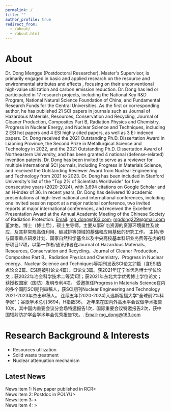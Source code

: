 ```yaml
---
permalink: /
title: ""
author_profile: true
redirect_from: 
  - /about/
  - /about.html
---
```


About
======
Dr. Dong Mengge (Postdoctoral Researcher), Master's Supervisor, is primarily engaged in basic and applied research on the resource and environmental attributes and effects , focusing on their unconventional high-value utilization and carbon emission reduction.
Dr. Dong has led or participated in 17 research projects, including the National Key R&D Program, National Natural Science Foundation of China, and Fundamental Research Funds for the Central Universities. As the first or corresponding author, he has published 21 SCI papers in journals such as Journal of Hazardous Materials, Resources, Conservation and Recycling, Journal of Cleaner Production, Composites Part B, Radiation Physics and Chemistry, Progress in Nuclear Energy, and Nuclear Science and Techniques, including 2 ESI hot papers and 4 ESI highly cited papers, as well as 3 EI-indexed papers. Dr. Dong received the 2021 Outstanding Ph.D. Dissertation Award in Liaoning Province, the Second Prize in Metallurgical Science and Technology in 2022, and the 2021 Outstanding Ph.D. Dissertation Award of Northeastern University, and has been granted 4 national (defense-related) invention patents.
Dr. Dong has been invited to serve as a reviewer for multiple international SCI journals, including Progress in Materials Science, and received the Outstanding Reviewer Award from Nuclear Engineering and Technology from 2021 to 2023.
Dr. Dong has been included in Stanford University's list of the "Top 2% of Scientists Worldwide" for five consecutive years (2020-2024), with 3,694 citations on Google Scholar and an H-index of 36.
In recent years, Dr. Dong has delivered 10 academic presentations at high-level national and international conferences, including one invited session report at a major national conference, two invited reports at major international conferences, and received the Excellent Presentation Award at the Annual Academic Meeting of the Chinese Society of Radiation Protection.
[Email](mg_dong@163.com): mg_dong@163.com; mgdong229@gmail.com
董梦格，博士（博士后），硕士生导师，主要从事矿冶资源的资源环境属性及效应，及其非常规高值利用、碳减排等领域的基础和应用基础的研究工作。
主持/参与国家重点研发计划、国家自然科学基金以及中央高校基本科研业务费等在内的科研项目17项，以第一作者/通讯作者在Journal of Hazardous Materials、Resources, Conservation and Recycling、Journal of Cleaner Production、Composites Part B、Radiation Physics and Chemistry、Progress in Nuclear energy、Nuclear Science and Techniques等期刊发表SCI论文21篇（含ESI热点论文2篇、ESI高被引论文4篇）、EI论文3篇。获2021年辽宁省优秀博士学位论文；获2022年冶金科学技术二等奖1项；获2021年东北大学优秀博士学位论文；获授权国家（国防）发明专利4项。
受邀担任Progress in Materials Science在内的多个国际SCI期刊审稿人，获SCI期刊Nuclear Engineering and Technology 2021-2023年杰出审稿人。
连续五年(2020-2024)入选斯坦福大学“全球前2%科学家”；谷歌学术总引3694，H指数36。
近年来在国内外高水平会议做学术报告10次，其中国内重要会议分会场特邀报告1次，国际重要会议特邀报告2次，获中国辐射防护学会学术年会优秀报告1次。. 
[Email](mg_dong@163.com): mg_dong@163.com

Research Background & Interests
======
* Resources utilization
* Solid waste treatment 
* Nuclear attenuation mechanism


<section id="news-section">
  <h2>Latest News</h2>
  <div class="news-container">
    <div class="news-item">News item 1: New paper published in RCR>
    <div class="news-item">News item 2: Postdoc in POLYU>
    <div class="news-item">News item 3: >
    <div class="news-item">News item 4: >
    <!-- Add more news items here -->
  </div>
</section>

